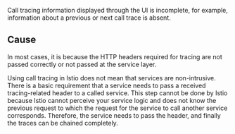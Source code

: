 Call tracing information displayed through the UI is incomplete, for example, information about a previous or next call trace is absent.

## Cause

In most cases, it is because the HTTP headers required for tracing are not passed correctly or not passed at the service layer.

Using call tracing in Istio does not mean that services are non-intrusive. There is a basic requirement that a service needs to pass a received tracing-related header to a called service. This step cannot be done by Istio because Istio cannot perceive your service logic and does not know the previous request to which the request for the service to call another service corresponds. Therefore, the service needs to pass the header, and finally the traces can be chained completely.

